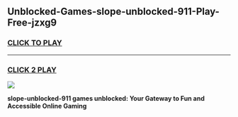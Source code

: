 
## Unblocked-Games-slope-unblocked-911-Play-Free-jzxg9
<h3>
<a href="https://premium76.site?title=slope-unblocked-911&ref=21A">CLICK TO PLAY</a></h3>
<hr>

<h3>
<a href="https://premium76.site?title=slope-unblocked-911&ref=21A">CLICK 2 PLAY</a>
  
</h3>

<a href="https://premium76.site?title=slope-unblocked-911&ref=21A"><img src="https://clearcache.store/games.png"></a>


**slope-unblocked-911 games unblocked: Your Gateway to Fun and Accessible Online Gaming**

